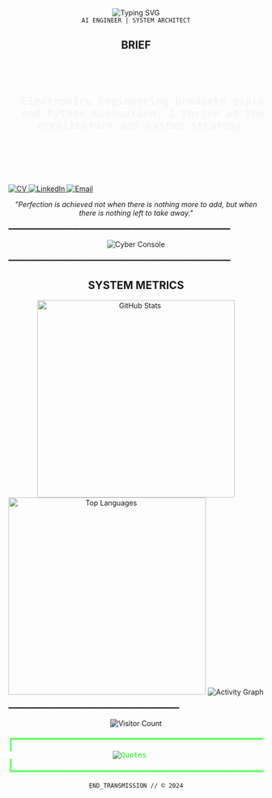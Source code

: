 <div align="center">
  <img src="https://readme-typing-svg.demolab.com?font=Courier+Prime&size=28&duration=2800&pause=2000&color=777777&center=true&vCenter=true&width=940&lines=SYSTEM.INITIALIZE()+//+AHMED+ALI" alt="Typing SVG" />
</div>
<div align="center">
  <code>AI ENGINEER | SYSTEM ARCHITECT</code>
</div>

<div align="center">
  <h2>BRIEF</h2>
</div>

<div align="center">
  <pre style="color:rgb(244, 247, 244);">
  <h2>
  Electronics Engineering Graduate exploring Deep Learning, Cybersecurity,
  and Python automation. I thrive at the intersection of AI 
  architecture and system strategy.
  </h2>
<!--   <div style="display: flex; justify-content: center; gap: 10px; align-items: center;">
    <a href="https://drive.google.com/your-cv-link" target="_blank">
      <img src="https://img.shields.io/badge/CV-FF0000?style=for-the-badge&logo=adobe-acrobat-reader&logoColor=white" alt="CV" />
    </a>
    <a href="https://www.linkedin.com/in/ahmedaliin/" target="_blank">
      <img src="https://img.shields.io/badge/LinkedIn-0A66C2?style=for-the-badge&logo=linkedin&logoColor=white" alt="LinkedIn" />
    </a>
    <a href="mailto:ali.a@aucegypt.edu">
      <img src="https://img.shields.io/badge/Gmail-EA4335?style=for-the-badge&logo=gmail&logoColor=white" alt="Email" />
    </a> -->
  </div>
  </pre>
  <a href="https://drive.google.com/your-cv-link" target="_blank">
    <img src="https://img.shields.io/badge/CV-FF0000?style=for-the-badge&logo=adobe-acrobat-reader&logoColor=white" alt="CV" />
  </a>
  <a href="https://www.linkedin.com/in/ahmedaliin/" target="_blank">
    <img src="https://img.shields.io/badge/LinkedIn-0A66C2?style=for-the-badge&logo=linkedin&logoColor=white" alt="LinkedIn" />
  </a>
  <a href="mailto:ali.a@aucegypt.edu">
    <img src="https://img.shields.io/badge/Gmail-EA4335?style=for-the-badge&logo=gmail&logoColor=white" alt="Email" />
  </a>
</div>

<p align="center">
  <i>"Perfection is achieved not when there is nothing more to add, but when there is nothing left to take away."</i>
</p>

━━━━━━━━━━━━━━━━━━━━━━━━━━━━━━━━━━━━━━━━━━━━━━━━━━━━

<div align="center">
  <img src="Assets/Animation.gif" alt="Cyber Console" />
</div>


━━━━━━━━━━━━━━━━━━━━━━━━━━━━━━━━━━━━━━━━━━━━━━━━━━━━




<h2 align="center">SYSTEM METRICS</h2>

<div align="center">
<!--   <img width="390" src="[![GitHub Streak](https://streak-stats.demolab.com/?user=andykofman)](https://git.io/streak-stats)" alt="GitHub Streak" />
 -->
  <img width="390" src="https://github-readme-stats.vercel.app/api?username=andykofman&theme=dark&border_radius=0&hide_border=true&rank_icon=github&title_color=00ff00&text_color=00ff00&icon_color=00ff00" alt="GitHub Stats" />
  
  <img width="390" src="https://github-readme-stats.vercel.app/api/top-langs/?username=andykofman&layout=compact&theme=dark&border_radius=0&hide_border=true&title_color=00ff00&text_color=00ff00&icon_color=00ff00" alt="Top Languages" />

  <img src="https://github-readme-activity-graph.vercel.app/graph?username=andykofman&theme=github-dark&hide_border=true&bg_color=000000&line=00ff00&point=00ff00&color=00ff00&title_color=00ff00&area=true" alt="Activity Graph" />
</div>

━━━━━━━━━━━━━━━━━━━━━━━━━━━━━━━━━━━━━━━━

<div align="center">
  <img src="https://profile-counter.glitch.me/andykofman/count.svg" alt="Visitor Count" style="filter: hue-rotate(90deg) brightness(0.8);" />
</div>





<div align="center">
<pre style="color: #00ff00;">
╔══════════════════════════════════════════════════════════════════╗
║                                                                  ║
             <img src="https://readme-typing-svg.demolab.com?font=Fira+Code&size=15&duration=3000&pause=1000&color=00FF00&center=true&vCenter=true&width=350&lines=I+transform+with+pressure;I'm+hands+on+with+effort" alt="Quotes"/>                
║                                                                  ║
╚══════════════════════════════════════════════════════════════════╝
</pre>
</div>

<div align="center">
  <code>END_TRANSMISSION // © 2024</code>
